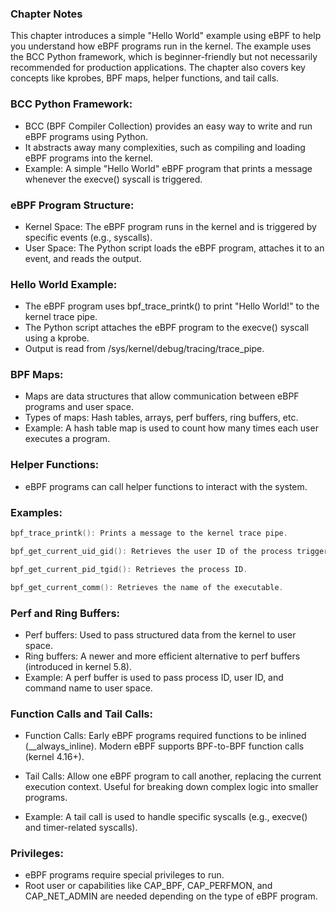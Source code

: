 ### Chapter Notes

This chapter introduces a simple "Hello World" example using eBPF to help you understand how eBPF programs run in the kernel. The example uses the BCC Python framework, which is beginner-friendly but not necessarily recommended for production applications. The chapter also covers key concepts like kprobes, BPF maps, helper functions, and tail calls.


### BCC Python Framework:

- BCC (BPF Compiler Collection) provides an easy way to write and run eBPF programs using Python.
- It abstracts away many complexities, such as compiling and loading eBPF programs into the kernel.
- Example: A simple "Hello World" eBPF program that prints a message whenever the execve() syscall is triggered.
  
### eBPF Program Structure:

- Kernel Space: The eBPF program runs in the kernel and is triggered by specific events (e.g., syscalls).
- User Space: The Python script loads the eBPF program, attaches it to an event, and reads the output.

### Hello World Example:

- The eBPF program uses bpf_trace_printk() to print "Hello World!" to the kernel trace pipe.
- The Python script attaches the eBPF program to the execve() syscall using a kprobe.
- Output is read from /sys/kernel/debug/tracing/trace_pipe.

### BPF Maps:

- Maps are data structures that allow communication between eBPF programs and user space.
- Types of maps: Hash tables, arrays, perf buffers, ring buffers, etc.
- Example: A hash table map is used to count how many times each user executes a program.

### Helper Functions:

- eBPF programs can call helper functions to interact with the system.

### Examples:

```c
bpf_trace_printk(): Prints a message to the kernel trace pipe.

bpf_get_current_uid_gid(): Retrieves the user ID of the process triggering the event.

bpf_get_current_pid_tgid(): Retrieves the process ID.

bpf_get_current_comm(): Retrieves the name of the executable. 
```
### Perf and Ring Buffers:

- Perf buffers: Used to pass structured data from the kernel to user space.
- Ring buffers: A newer and more efficient alternative to perf buffers (introduced in kernel 5.8).
- Example: A perf buffer is used to pass process ID, user ID, and command name to user space.

### Function Calls and Tail Calls:

- Function Calls: Early eBPF programs required functions to be inlined (__always_inline). Modern eBPF supports BPF-to-BPF function calls (kernel 4.16+).

- Tail Calls: Allow one eBPF program to call another, replacing the current execution context. Useful for breaking down complex logic into smaller programs.
- Example: A tail call is used to handle specific syscalls (e.g., execve() and timer-related syscalls).

### Privileges:

- eBPF programs require special privileges to run.
- Root user or capabilities like CAP_BPF, CAP_PERFMON, and CAP_NET_ADMIN are needed depending on the type of eBPF program.
